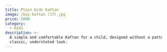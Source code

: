 ```yaml
---
title: Plain Kids Kaftan
image: /boy-kaftan (17).jpg
price: 5000
category:
  - Kids
description: >-
  A simple and comfortable Kaftan for a child, designed without a pattern for a
  classic, understated look.
---
```


